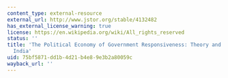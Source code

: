 ```yaml
---
content_type: external-resource
external_url: http://www.jstor.org/stable/4132482
has_external_license_warning: true
license: https://en.wikipedia.org/wiki/All_rights_reserved
status: ''
title: 'The Political Economy of Government Responsiveness: Theory and Evidence from
  India'
uid: 75bf5871-dd1b-4d21-b4e8-9e3b2a80059c
wayback_url: ''
---
```


